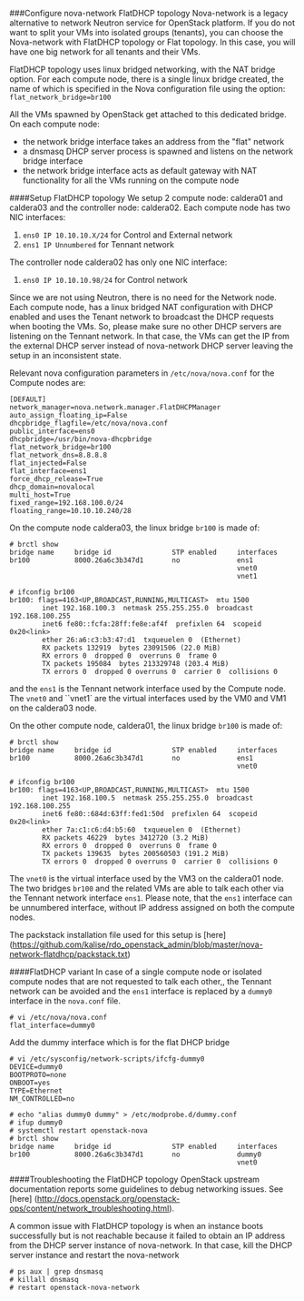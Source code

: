 ###Configure nova-network FlatDHCP topology
Nova-network is a legacy alternative to network Neutron service for OpenStack platform. If you do not want to split your VMs into isolated groups (tenants), you can choose the Nova-network with FlatDHCP topology or Flat topology. In this case, you will have one big network for all tenants and their VMs.

FlatDHCP topology uses linux bridged networking, with the NAT bridge option. For each compute node, there is a single linux bridge created, the name of which is specified in the Nova configuration file using the option: ``flat_network_bridge=br100``

All the VMs spawned by OpenStack get attached to this dedicated bridge. On each compute node:

* the network bridge interface takes an address from the "flat" network
* a dnsmasq DHCP server process is spawned and listens on the network bridge interface
* the network bridge interface acts as default gateway with NAT functionality for all the VMs running on the compute node

####Setup FlatDHCP topology
We setup 2 compute node: caldera01 and caldera03 and the controller node: caldera02. Each compute node has two NIC interfaces:

1. ``ens0 IP 10.10.10.X/24``  for Control and External network 
2. ``ens1 IP Unnumbered`` for Tennant network

The controller node caldera02 has only one NIC interface:

1. ``ens0 IP 10.10.10.98/24`` for Control network

Since we are not using Neutron, there is no need for the Network node. Each compute node, has a linux bridged NAT configuration with DHCP enabled and uses the Tenant network to broadcast the DHCP requests when booting the VMs. So, please make sure no other DHCP servers are listening on the Tennant network. In that case, the VMs can get the IP from the external DHCP server instead of nova-network DHCP server leaving the setup in an inconsistent state.

Relevant nova configuration parameters in ``/etc/nova/nova.conf`` for the Compute nodes are:

```
[DEFAULT]
network_manager=nova.network.manager.FlatDHCPManager
auto_assign_floating_ip=False
dhcpbridge_flagfile=/etc/nova/nova.conf
public_interface=ens0
dhcpbridge=/usr/bin/nova-dhcpbridge
flat_network_bridge=br100
flat_network_dns=8.8.8.8
flat_injected=False
flat_interface=ens1
force_dhcp_release=True
dhcp_domain=novalocal
multi_host=True
fixed_range=192.168.100.0/24
floating_range=10.10.10.240/28
```

On the compute node caldera03, the linux bridge ``br100`` is made of:

```
# brctl show
bridge name     bridge id               STP enabled     interfaces
br100           8000.26a6c3b347d1       no              ens1
                                                        vnet0
                                                        vnet1

# ifconfig br100
br100: flags=4163<UP,BROADCAST,RUNNING,MULTICAST>  mtu 1500
        inet 192.168.100.3  netmask 255.255.255.0  broadcast 192.168.100.255
        inet6 fe80::fcfa:28ff:fe8e:af4f  prefixlen 64  scopeid 0x20<link>
        ether 26:a6:c3:b3:47:d1  txqueuelen 0  (Ethernet)
        RX packets 132919  bytes 23091506 (22.0 MiB)
        RX errors 0  dropped 0  overruns 0  frame 0
        TX packets 195084  bytes 213329748 (203.4 MiB)
        TX errors 0  dropped 0 overruns 0  carrier 0  collisions 0

```

and the ``ens1`` is the Tennant network interface used by the Compute node. The ``vnet0`` and ``vnet1` are the virtual interfaces used by the VM0 and VM1 on the caldera03 node.

On the other compute node, caldera01, the linux bridge ``br100`` is made of:

```
# brctl show
bridge name     bridge id               STP enabled     interfaces
br100           8000.26a6c3b347d1       no              ens1
                                                        vnet0

# ifconfig br100
br100: flags=4163<UP,BROADCAST,RUNNING,MULTICAST>  mtu 1500
        inet 192.168.100.5  netmask 255.255.255.0  broadcast 192.168.100.255
        inet6 fe80::684d:63ff:fed1:50d  prefixlen 64  scopeid 0x20<link>
        ether 7a:c1:c6:d4:b5:60  txqueuelen 0  (Ethernet)
        RX packets 46229  bytes 3412720 (3.2 MiB)
        RX errors 0  dropped 0  overruns 0  frame 0
        TX packets 139635  bytes 200560503 (191.2 MiB)
        TX errors 0  dropped 0 overruns 0  carrier 0  collisions 0
```

The ``vnet0`` is the virtual interface used by the VM3 on the caldera01 node. The two bridges ``br100`` and the related VMs are able to talk each other via the Tennant network interface ``ens1``. Please note, that the ``ens1`` interface can be unnumbered interface, without IP address assigned on both the compute nodes.

The packstack installation file used for this setup is [here] (https://github.com/kalise/rdo_openstack_admin/blob/master/nova-network-flatdhcp/packstack.txt)

####FlatDHCP variant
In case of a single compute node or isolated compute nodes that are not requested to talk each other,, the Tennant network can be avoided and the ``ens1`` interface is replaced by a ``dummy0`` interface in the ``nova.conf`` file.

```
# vi /etc/nova/nova.conf
flat_interface=dummy0
```

Add the dummy interface which is for the flat DHCP bridge
```
# vi /etc/sysconfig/network-scripts/ifcfg-dummy0
DEVICE=dummy0
BOOTPROTO=none
ONBOOT=yes
TYPE=Ethernet
NM_CONTROLLED=no

# echo "alias dummy0 dummy" > /etc/modprobe.d/dummy.conf 
# ifup dummy0
# systemctl restart openstack-nova
# brctl show
bridge name     bridge id               STP enabled     interfaces
br100           8000.26a6c3b347d1       no              dummy0
                                                        vnet0
```

####Troubleshooting the FlatDHCP topology
OpenStack upstream documentation reports some guidelines to debug networking issues. See [here] (http://docs.openstack.org/openstack-ops/content/network_troubleshooting.html).

A common issue with FlatDHCP topology is when an instance boots successfully but is not reachable because it failed to obtain an IP address from the DHCP server instance of nova-network. In that case, kill the DHCP server instance and restart the nova-network

```
# ps aux | grep dnsmasq
# killall dnsmasq
# restart openstack-nova-network
```
